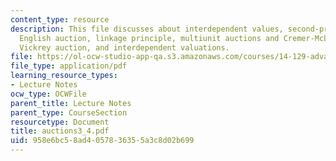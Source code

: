 ```yaml
---
content_type: resource
description: This file discusses about interdependent values, second-price auction,
  English auction, linkage principle, multiunit auctions and Cremer-McLean mechanism,
  Vickrey auction, and interdependent valuations.
file: https://ol-ocw-studio-app-qa.s3.amazonaws.com/courses/14-129-advanced-contract-theory-spring-2005/958e6bc58ad4057836355a3c8d02b699_auctions3_4.pdf
file_type: application/pdf
learning_resource_types:
- Lecture Notes
ocw_type: OCWFile
parent_title: Lecture Notes
parent_type: CourseSection
resourcetype: Document
title: auctions3_4.pdf
uid: 958e6bc5-8ad4-0578-3635-5a3c8d02b699
---
```

